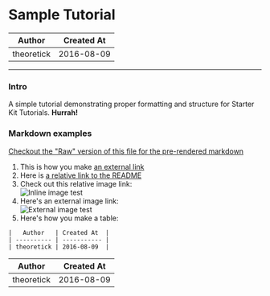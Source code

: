 
# Sample Tutorial

|   Author   | Created At  |
| ---------- | ----------- |
| theoretick | 2016-08-09  |

------

### Intro

A simple tutorial demonstrating proper formatting and structure for Starter Kit Tutorials. **Hurrah!**

### Markdown examples

[Checkout the "Raw" version of this file for the pre-rendered markdown](https://github.com/attiot/starterkit-tutorials/raw/master/tutorials/sample-tutorial.md)

1. This is how you make [an external link](https://starterkit.att.com/)
2. Here is [a relative link to the README](../README.md)
3. Check out this relative image link:  
![Inline image test](../images/att-logo.png?raw=true "My image title")
4. Here's an external image link:  
![External image test]("https://s3-us-west-2.amazonaws.com/starterkit-assets/sim_402x.png")
5. Here's how you make a table:  

```
|   Author   | Created At  |
| ---------- | ----------- |
| theoretick | 2016-08-09  |
```

|   Author   | Created At  |
| ---------- | ----------- |
| theoretick | 2016-08-09  |
